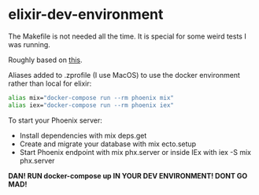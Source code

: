 # elixir-dev-environment

The Makefile is not needed all the time.  It is special for some weird tests I was running. 

Roughly based on [this](https://medium.com/swlh/use-docker-to-create-an-elixir-phoenix-development-environment-e1a81def1d2e).

Aliases added to .zprofile (I use MacOS) to use the docker environment rather than local for elixir:

```bash
alias mix="docker-compose run --rm phoenix mix"
alias iex="docker-compose run --rm phoenix iex"
```

To start your Phoenix server:

- Install dependencies with mix deps.get
- Create and migrate your database with mix ecto.setup
- Start Phoenix endpoint with mix phx.server or inside IEx with iex -S mix phx.server

**DAN! RUN docker-compose up IN YOUR DEV ENVIRONMENT! DONT GO MAD!**
